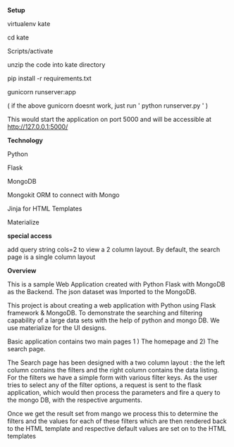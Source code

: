 **Setup**

virtualenv kate

cd kate

Scripts/activate

unzip the code into kate directory

pip install -r requirements.txt

gunicorn runserver:app

( if the above gunicorn doesnt work, just run  ' python runserver.py ' )

This would start the application on port 5000 and will be accessible at http://127.0.0.1:5000/


**Technology**

Python

Flask

MongoDB

Mongokit ORM to connect with Mongo

Jinja for HTML Templates

Materialize

**special access**

add query string cols=2 to view a 2 column layout. By default, the search page is a single column layout


**Overview**

This is a sample Web Application created with Python Flask with MongoDB as the Backend.
The json dataset was Imported to the MongoDB.


This project is about creating a web application with Python using Flask framework & MongoDB. To demonstrate the searching and filtering capability of a large data sets with the help of python and mongo DB. We use materialize for the UI designs.

Basic application contains two main pages 1 ) The homepage and 2) The search page.

The Search page has been designed with a two column layout : the the left column contains the filters and the right column contains the data listing. For the filters we have a simple form with various filter keys. As the user tries to select any of the filter options, a request is sent to the flask application, which would then process the parameters and fire a query to the mongo DB, with the respective arguments.

Once we get the result set from mango we process this to determine the filters and the values for each of these filters which are then rendered back to the HTML template and respective default values are set on to the HTML templates